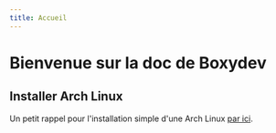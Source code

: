 ```yaml
---
title: Accueil
---
```

# Bienvenue sur la doc de Boxydev

## Installer Arch Linux

Un petit rappel pour l'installation simple d'une Arch Linux <a href="./installer-arch-linux.html">par ici</a>.